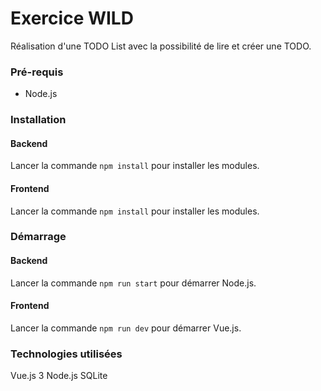 # Exercice WILD

Réalisation d'une TODO List avec la possibilité de lire et créer une TODO.

### Pré-requis

- Node.js

### Installation

#### Backend
Lancer la commande ``npm install`` pour installer les modules.
#### Frontend
Lancer la commande ``npm install`` pour installer les modules.


### Démarrage

#### Backend
Lancer la commande ``npm run start`` pour démarrer Node.js.
#### Frontend
Lancer la commande ``npm run dev`` pour démarrer Vue.js.

### Technologies utilisées

Vue.js 3
Node.js
SQLite